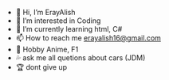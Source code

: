 - 👋 Hi, I’m ErayAlish
- 👀 I’m interested in Coding
- 🌱 I’m currently learning html, C#
- 📫 How to reach me erayalish16@gmail.com
- 💯 Hobby Anime, F1
- 💦 ask me all quetions about cars (JDM)
- 🏆 dont give up

<!---
ErayAlish/ErayAlish is a ✨ special ✨ repository because its `README.md` (this file) appears on your GitHub profile.
You can click the Preview link to take a look at your changes.
--->
